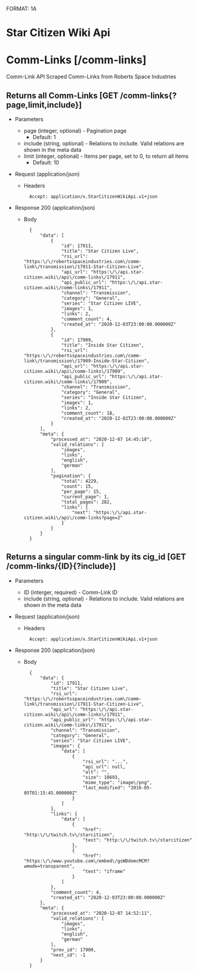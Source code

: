 FORMAT: 1A

# Star Citizen Wiki Api

# Comm-Links [/comm-links]
Comm-Link API
Scraped Comm-Links from Roberts Space Industries

## Returns all Comm-Links [GET /comm-links{?page,limit,include}]


+ Parameters
    + page (integer, optional) - Pagination page
        + Default: 1
    + include (string, optional) - Relations to include. Valid relations are shown in the meta data
    + limit (integer, optional) - Items per page, set to 0, to return all items
        + Default: 10

+ Request (application/json)
    + Headers

            Accept: application/x.StarCitizenWikiApi.v1+json

+ Response 200 (application/json)
    + Body

            {
                "data": [
                    {
                        "id": 17911,
                        "title": "Star Citizen Live",
                        "rsi_url": "https:\/\/robertsspaceindustries.com\/comm-link\/transmission\/17911-Star-Citizen-Live",
                        "api_url": "https:\/\/api.star-citizen.wiki\/api\/comm-links\/17911",
                        "api_public_url": "https:\/\/api.star-citizen.wiki\/comm-links\/17911",
                        "channel": "Transmission",
                        "category": "General",
                        "series": "Star Citizen LIVE",
                        "images": 1,
                        "links": 2,
                        "comment_count": 4,
                        "created_at": "2020-12-03T23:00:00.000000Z"
                    },
                    {
                        "id": 17909,
                        "title": "Inside Star Citizen",
                        "rsi_url": "https:\/\/robertsspaceindustries.com\/comm-link\/transmission\/17909-Inside-Star-Citizen",
                        "api_url": "https:\/\/api.star-citizen.wiki\/api\/comm-links\/17909",
                        "api_public_url": "https:\/\/api.star-citizen.wiki\/comm-links\/17909",
                        "channel": "Transmission",
                        "category": "General",
                        "series": "Inside Star Citizen",
                        "images": 1,
                        "links": 2,
                        "comment_count": 18,
                        "created_at": "2020-12-02T23:00:00.000000Z"
                    }
                ],
                "meta": {
                    "processed_at": "2020-12-07 14:45:18",
                    "valid_relations": [
                        "images",
                        "links",
                        "english",
                        "german"
                    ],
                    "pagination": {
                        "total": 4229,
                        "count": 15,
                        "per_page": 15,
                        "current_page": 1,
                        "total_pages": 282,
                        "links": {
                            "next": "https:\/\/api.star-citizen.wiki\/api\/comm-links?page=2"
                        }
                    }
                }
            }

## Returns a singular comm-link by its cig_id [GET /comm-links/{ID}{?include}]


+ Parameters
    + ID (interger, required) - Comm-Link ID
    + include (string, optional) - Relations to include. Valid relations are shown in the meta data

+ Request (application/json)
    + Headers

            Accept: application/x.StarCitizenWikiApi.v1+json

+ Response 200 (application/json)
    + Body

            {
                "data": {
                    "id": 17911,
                    "title": "Star Citizen Live",
                    "rsi_url": "https:\/\/robertsspaceindustries.com\/comm-link\/transmission\/17911-Star-Citizen-Live",
                    "api_url": "https:\/\/api.star-citizen.wiki\/api\/comm-links\/17911",
                    "api_public_url": "https:\/\/api.star-citizen.wiki\/comm-links\/17911",
                    "channel": "Transmission",
                    "category": "General",
                    "series": "Star Citizen LIVE",
                    "images": {
                        "data": [
                            {
                                "rsi_url": "...",
                                "api_url": null,
                                "alt": "",
                                "size": 18693,
                                "mime_type": "image\/png",
                                "last_modified": "2016-05-05T01:15:45.000000Z"
                            }
                        ]
                    },
                    "links": {
                        "data": [
                            {
                                "href": "http:\/\/twitch.tv\/starcitizen",
                                "text": "http:\/\/twitch.tv\/starcitizen"
                            },
                            {
                                "href": "https:\/\/www.youtube.com\/embed\/gsWDdomcMCM?wmode=transparent",
                                "text": "iframe"
                            }
                        ]
                    },
                    "comment_count": 4,
                    "created_at": "2020-12-03T23:00:00.000000Z"
                },
                "meta": {
                    "processed_at": "2020-12-07 14:52:11",
                    "valid_relations": [
                        "images",
                        "links",
                        "english",
                        "german"
                    ],
                    "prev_id": 17909,
                    "next_id": -1
                }
            }